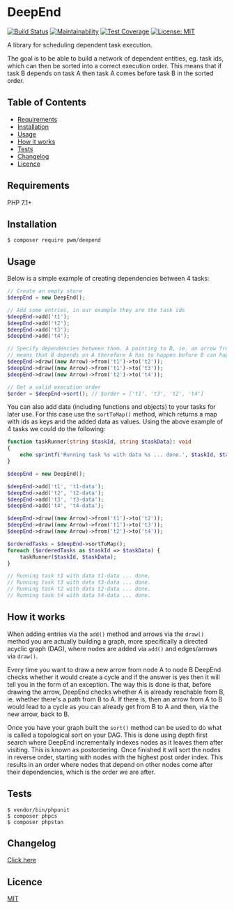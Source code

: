 # DeepEnd

[![Build Status](https://travis-ci.org/pwm/deepend.svg?branch=master)](https://travis-ci.org/pwm/deepend)
[![Maintainability](https://api.codeclimate.com/v1/badges/5f290f7ca04ac4f032e1/maintainability)](https://codeclimate.com/github/pwm/deepend/maintainability)
[![Test Coverage](https://api.codeclimate.com/v1/badges/5f290f7ca04ac4f032e1/test_coverage)](https://codeclimate.com/github/pwm/deepend/test_coverage)
[![License: MIT](https://img.shields.io/badge/License-MIT-yellow.svg)](https://opensource.org/licenses/MIT)

A library for scheduling dependent task execution.

The goal is to be able to build a network of dependent entities, eg. task ids, which can then be sorted into a correct execution order. This means that if task B depends on task A then task A comes before task B in the sorted order.

## Table of Contents

* [Requirements](#requirements)
* [Installation](#installation)
* [Usage](#usage)
* [How it works](#how-it-works)
* [Tests](#tests)
* [Changelog](#changelog)
* [Licence](#licence)

## Requirements

PHP 7.1+

## Installation

    $ composer require pwm/deepend

## Usage

Below is a simple example of creating dependencies between 4 tasks:

```php
// Create an empty store
$deepEnd = new DeepEnd();

// Add some entries, in our example they are the task ids
$deepEnd->add('t1');
$deepEnd->add('t2');
$deepEnd->add('t3');
$deepEnd->add('t4');

// Specify dependencies between them. A pointing to B, ie. an arrow from A to B,
// means that B depends on A therefore A has to happen before B can happen.
$deepEnd->draw((new Arrow)->from('t1')->to('t2'));
$deepEnd->draw((new Arrow)->from('t1')->to('t3'));
$deepEnd->draw((new Arrow)->from('t2')->to('t4'));

// Get a valid execution order
$order = $deepEnd->sort(); // $order = ['t1', 't3', 't2', 't4']
```

You can also add data (including functions and objects) to your tasks for later use. For this case use the `sortToMap()` method, which returns a map with ids as keys and the added data as values. Using the above example of 4 tasks we could do the following:

```php
function taskRunner(string $taskId, string $taskData): void
{
    echo sprintf('Running task %s with data %s ... done.', $taskId, $taskData) . PHP_EOL;
}

$deepEnd = new DeepEnd();

$deepEnd->add('t1', 't1-data');
$deepEnd->add('t2', 't2-data');
$deepEnd->add('t3', 't3-data');
$deepEnd->add('t4', 't4-data');

$deepEnd->draw((new Arrow)->from('t1')->to('t2'));
$deepEnd->draw((new Arrow)->from('t1')->to('t3'));
$deepEnd->draw((new Arrow)->from('t2')->to('t4'));

$orderedTasks = $deepEnd->sortToMap();
foreach ($orderedTasks as $taskId => $taskData) {
    taskRunner($taskId, $taskData);
}

// Running task t1 with data t1-data ... done.
// Running task t3 with data t3-data ... done.
// Running task t2 with data t2-data ... done.
// Running task t4 with data t4-data ... done.
```

## How it works

When adding entries via the `add()` method and arrows via the `draw()` method you are actually building a graph, more specifically a directed acyclic graph (DAG), where nodes are added via `add()` and edges/arrows via `draw()`.

Every time you want to draw a new arrow from node A to node B DeepEnd checks whether it would create a cycle and if the answer is yes then it will tell you in the form of an exception. The way this is done is that, before drawing the arrow, DeepEnd checks whether A is already reachable from B, ie. whether there's a path from B to A. If there is, then an arrow from A to B would lead to a cycle as you can already get from B to A and then, via the new arrow, back to B.

Once you have your graph built the `sort()` method can be used to do what is called a topological sort on your DAG. This is done using depth first search where DeepEnd incrementally indexes nodes as it leaves them after visiting. This is known as postordering. Once finished it will sort the nodes in reverse order, starting with nodes with the highest post order index. This results in an order where nodes that depend on other nodes come after their dependencies, which is the order we are after.

## Tests

	$ vendor/bin/phpunit
	$ composer phpcs
	$ composer phpstan

## Changelog

[Click here](changelog.md)

## Licence

[MIT](LICENSE)

